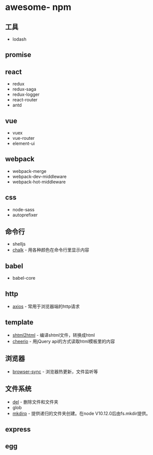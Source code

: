 # awesome- npm

## 工具

* lodash



## promise



## react

* redux
* redux-saga
* redux-logger
* react-router
* antd





## vue

* vuex
* vue-router
* element-ui



## webpack

* webpack-merge
* webpack-dev-middleware
* webpack-hot-middleware



## css

* node-sass
* autoprefixer



## 命令行

* shelljs
* [chalk](https://github.com/chalk/chalk) - 用各种颜色在命令行里显示内容



## babel

* babel-core



## http

* [axios](https://github.com/axios/axios) - 常用于浏览器端的http请求



## template

* [shtml2html](https://github.com/librajt/shtml2html) - 编译shtml文件，转换成html
* [cheerio](https://github.com/cheeriojs/cheerio) - 用jQuery api的方式读取html模板里的内容



## 浏览器

* [browser-sync](https://github.com/BrowserSync/browser-sync) - 浏览器热更新，文件监听等



## 文件系统

* [del](https://github.com/sindresorhus/del) - 删除文件和文件夹
* glob
* [mkdirp](https://github.com/substack/node-mkdirp) - 提供递归的文件夹创建。在node V10.12.0后由fs.mkdir提供。



## express



## egg

